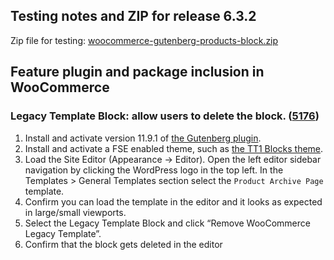 ## Testing notes and ZIP for release 6.3.2

Zip file for testing: [woocommerce-gutenberg-products-block.zip](https://github.com/woocommerce/woocommerce-gutenberg-products-block/files/7556942/woocommerce-gutenberg-products-block.zip)

## Feature plugin and package inclusion in WooCommerce

### Legacy Template Block: allow users to delete the block. ([5176](https://github.com/woocommerce/woocommerce-gutenberg-products-block/pull/5176))

1. Install and activate version 11.9.1 of [the Gutenberg plugin](https://wordpress.org/plugins/gutenberg/).
2. Install and activate a FSE enabled theme, such as [the TT1 Blocks theme](https://wordpress.org/themes/tt1-blocks/).
3. Load the Site Editor (Appearance → Editor). Open the left editor sidebar navigation by clicking the WordPress logo in the top left. In the Templates > General Templates section select the `Product Archive Page` template.
4. Confirm you can load the template in the editor and it looks as expected in large/small viewports.
5. Select the Legacy Template Block and click “Remove WooCommerce Legacy Template”.
6. Confirm that the block gets deleted in the editor

